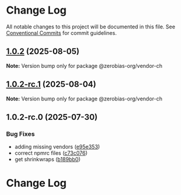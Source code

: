 # Change Log

All notable changes to this project will be documented in this file.
See [Conventional Commits](https://conventionalcommits.org) for commit guidelines.

## [1.0.2](https://github.com/zerobias-org/vendor/compare/@zerobias-org/vendor-ch@1.0.2-rc.1...@zerobias-org/vendor-ch@1.0.2) (2025-08-05)

**Note:** Version bump only for package @zerobias-org/vendor-ch





## [1.0.2-rc.1](https://github.com/zerobias-org/vendor/compare/@zerobias-org/vendor-ch@1.0.2-rc.0...@zerobias-org/vendor-ch@1.0.2-rc.1) (2025-08-04)

**Note:** Version bump only for package @zerobias-org/vendor-ch





## 1.0.2-rc.0 (2025-07-30)


### Bug Fixes

* adding missing vendors ([e95e353](https://github.com/zerobias-org/vendor/commit/e95e35309a1812973f4536f535eee460edc5414c))
* correct npmrc files ([c73c076](https://github.com/zerobias-org/vendor/commit/c73c0761e1e567cc0c2f0f8179725016d11caf8c))
* get shrinkwraps ([b189bb0](https://github.com/zerobias-org/vendor/commit/b189bb0cf53ad66427530ccc0eab7824527942d3))





# Change Log
